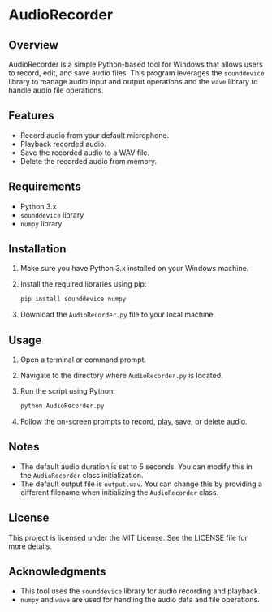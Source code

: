 # AudioRecorder

## Overview

AudioRecorder is a simple Python-based tool for Windows that allows users to record, edit, and save audio files. This program leverages the `sounddevice` library to manage audio input and output operations and the `wave` library to handle audio file operations.

## Features

- Record audio from your default microphone.
- Playback recorded audio.
- Save the recorded audio to a WAV file.
- Delete the recorded audio from memory.

## Requirements

- Python 3.x
- `sounddevice` library
- `numpy` library

## Installation

1. Make sure you have Python 3.x installed on your Windows machine.
2. Install the required libraries using pip:

   ```bash
   pip install sounddevice numpy
   ```

3. Download the `AudioRecorder.py` file to your local machine.

## Usage

1. Open a terminal or command prompt.
2. Navigate to the directory where `AudioRecorder.py` is located.
3. Run the script using Python:

   ```bash
   python AudioRecorder.py
   ```

4. Follow the on-screen prompts to record, play, save, or delete audio.

## Notes

- The default audio duration is set to 5 seconds. You can modify this in the `AudioRecorder` class initialization.
- The default output file is `output.wav`. You can change this by providing a different filename when initializing the `AudioRecorder` class.

## License

This project is licensed under the MIT License. See the LICENSE file for more details.

## Acknowledgments

- This tool uses the `sounddevice` library for audio recording and playback.
- `numpy` and `wave` are used for handling the audio data and file operations.
